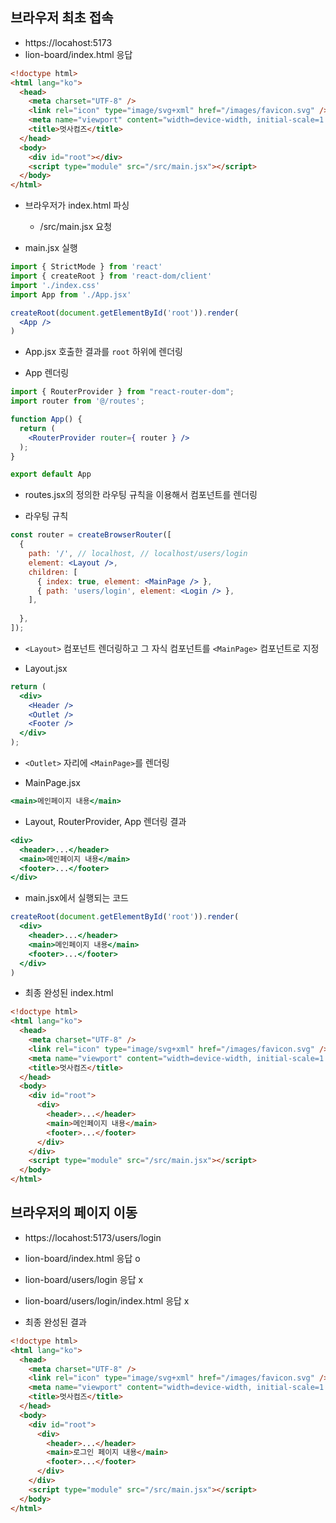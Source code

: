 ## 브라우저 최초 접속
* https://locahost:5173
* lion-board/index.html 응답
```html
<!doctype html>
<html lang="ko">
  <head>
    <meta charset="UTF-8" />
    <link rel="icon" type="image/svg+xml" href="/images/favicon.svg" />
    <meta name="viewport" content="width=device-width, initial-scale=1.0" />
    <title>멋사컴즈</title>
  </head>
  <body>
    <div id="root"></div>
    <script type="module" src="/src/main.jsx"></script>
  </body>
</html>
```

* 브라우저가 index.html 파싱
  - /src/main.jsx 요청

* main.jsx 실행
```jsx
import { StrictMode } from 'react'
import { createRoot } from 'react-dom/client'
import './index.css'
import App from './App.jsx'

createRoot(document.getElementById('root')).render(
  <App />
)
```
  - App.jsx 호출한 결과를 `root` 하위에 렌더링

* App 렌더링
```jsx
import { RouterProvider } from "react-router-dom";
import router from '@/routes';

function App() {
  return (
    <RouterProvider router={ router } />
  );
}

export default App
```

  - routes.jsx의 정의한 라우팅 규칙을 이용해서 컴포넌트를 렌더링

* 라우팅 규칙
```jsx
const router = createBrowserRouter([
  {
    path: '/', // localhost, // localhost/users/login
    element: <Layout />,
    children: [
      { index: true, element: <MainPage /> },
      { path: 'users/login', element: <Login /> },
    ],
    
  },
]);
```

  - `<Layout>` 컴포넌트 렌더링하고 그 자식 컴포넌트를 `<MainPage>` 컴포넌트로 지정

- Layout.jsx
```jsx
return (
  <div>
    <Header />
    <Outlet />
    <Footer />
  </div>
);
```

  - `<Outlet>` 자리에 `<MainPage>`를 렌더링

* MainPage.jsx
```jsx
<main>메인페이지 내용</main>   
```

* Layout, RouterProvider, App 렌더링 결과
```jsx
<div>
  <header>...</header>
  <main>메인페이지 내용</main>   
  <footer>...</footer>
</div>
```

* main.jsx에서 실행되는 코드
```jsx
createRoot(document.getElementById('root')).render(
  <div>
    <header>...</header>
    <main>메인페이지 내용</main>   
    <footer>...</footer>
  </div>
)
```

* 최종 완성된 index.html
```html
<!doctype html>
<html lang="ko">
  <head>
    <meta charset="UTF-8" />
    <link rel="icon" type="image/svg+xml" href="/images/favicon.svg" />
    <meta name="viewport" content="width=device-width, initial-scale=1.0" />
    <title>멋사컴즈</title>
  </head>
  <body>
    <div id="root">
      <div>
        <header>...</header>
        <main>메인페이지 내용</main>
        <footer>...</footer>
      </div>
    </div>
    <script type="module" src="/src/main.jsx"></script>
  </body>
</html>
```

## 브라우저의 페이지 이동
* https://locahost:5173/users/login
* lion-board/index.html 응답 o
* lion-board/users/login 응답 x
* lion-board/users/login/index.html 응답 x

* 최종 완성된 결과
```html
<!doctype html>
<html lang="ko">
  <head>
    <meta charset="UTF-8" />
    <link rel="icon" type="image/svg+xml" href="/images/favicon.svg" />
    <meta name="viewport" content="width=device-width, initial-scale=1.0" />
    <title>멋사컴즈</title>
  </head>
  <body>
    <div id="root">
      <div>
        <header>...</header>
        <main>로그인 페이지 내용</main>
        <footer>...</footer>
      </div>
    </div>
    <script type="module" src="/src/main.jsx"></script>
  </body>
</html>
```